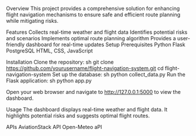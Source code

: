 Overview
This project provides a comprehensive solution for enhancing flight navigation mechanisms to ensure safe and efficient route planning while mitigating risks.

Features
Collects real-time weather and flight data
Identifies potential risks and scenarios
Implements optimal route planning algorithm
Provides a user-friendly dashboard for real-time updates
Setup
Prerequisites
Python
Flask
PostgreSQL
HTML, CSS, JavaScript

Installation
Clone the repository: sh git clone https://github.com/yourusername/flight-navigation-system.git 
cd flight-navigation-system
Set up the database: sh python collect_data.py
Run the Flask application: sh python app.py

Open your web browser and navigate to http://127.0.0.1:5000 to view the dashboard.

Usage
The dashboard displays real-time weather and flight data.
It highlights potential risks and suggests optimal flight routes.

APIs
AviationStack API
Open-Meteo aPI
